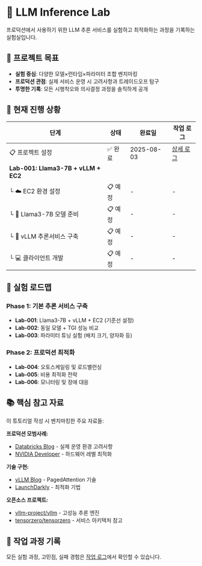 # 🧪 LLM Inference Lab
프로덕션에서 사용하기 위한 LLM 추론 서비스를 실험하고 최적화하는 과정을 기록하는 실험실입니다.

## 🎯 프로젝트 목표
- **실험 중심**: 다양한 모델×런타임×파라미터 조합 벤치마킹
- **프로덕션 관점**: 실제 서비스 운영 시 고려사항과 트레이드오프 탐구
- **투명한 기록**: 모든 시행착오와 의사결정 과정을 솔직하게 공개

## 🚀 현재 진행 상황

| 단계 | 상태 | 완료일 | 작업 로그 |
|------|------|--------|-----------|
| 📋 프로젝트 설정 | ✅ 완료 | 2025-08-03 | [상세 로그](docs/work-logs/2025-08-03-setup.md) |
| **Lab-001: Llama3-7B + vLLM + EC2** | | | |
| └ ☁️ EC2 환경 설정 | 📋 예정 | - | - |
| └ 🤖 Llama3-7B 모델 준비 | 📋 예정 | - | - |
| └ 🚀 vLLM 추론서비스 구축 | 📋 예정 | - | - |
| └ 💻 클라이언트 개발 | 📋 예정 | - | - |

## 🧪 실험 로드맵

### Phase 1: 기본 추론 서비스 구축
- **Lab-001**: Llama3-7B + vLLM + EC2 (기준선 설정)
- **Lab-002**: 동일 모델 + TGI 성능 비교
- **Lab-003**: 파라미터 튜닝 실험 (배치 크기, 양자화 등)

### Phase 2: 프로덕션 최적화
- **Lab-004**: 오토스케일링 및 로드밸런싱
- **Lab-005**: 비용 최적화 전략
- **Lab-006**: 모니터링 및 장애 대응

## 📚 핵심 참고 자료
이 튜토리얼 작성 시 벤치마킹한 주요 자료들:

**프로덕션 모범사례:**
- [Databricks Blog](https://www.databricks.com/blog/llm-inference-performance-engineering-best-practices) - 실제 운영 환경 고려사항
- [NVIDIA Developer](https://developer.nvidia.com/blog/mastering-llm-techniques-inference-optimization/) - 하드웨어 레벨 최적화

**기술 구현:**
- [vLLM Blog](https://blog.vllm.ai/2023/06/20/vllm.html) - PagedAttention 기술
- [LaunchDarkly](https://launchdarkly.com/blog/llm-inference-optimization/) - 최적화 기법

**오픈소스 프로젝트:**
- [vllm-project/vllm](https://github.com/vllm-project/vllm) - 고성능 추론 엔진
- [tensorzero/tensorzero](https://github.com/tensorzero/tensorzero) - 서비스 아키텍처 참고

## 📝 작업 과정 기록
모든 실험 과정, 고민점, 실패 경험은 [작업 로그](docs/work-logs/)에서 확인할 수 있습니다.
